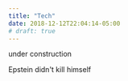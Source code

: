 ```yaml
---
title: "Tech"
date: 2018-12-12T22:04:14-05:00
# draft: true
---
```

under construction

<span id="eps"> Epstein didn't kill himself </span>
